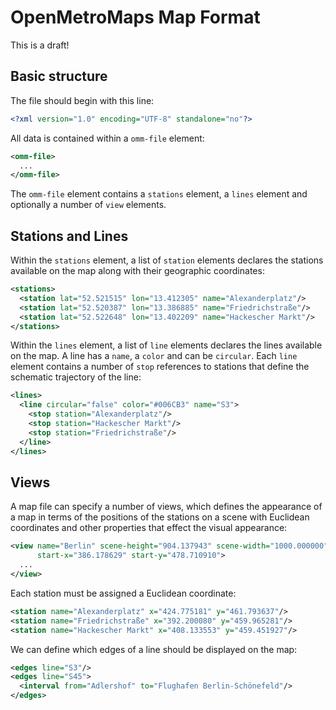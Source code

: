 # OpenMetroMaps Map Format

This is a draft!

## Basic structure

The file should begin with this line:

```xml
<?xml version="1.0" encoding="UTF-8" standalone="no"?>
```

All data is contained within a `omm-file` element:

```xml
<omm-file>
  ...
</omm-file>
```

The `omm-file` element contains a `stations` element, a `lines` element and
optionally a number of `view` elements.

## Stations and Lines

Within the `stations` element, a list of `station` elements declares the stations
available on the map along with their geographic coordinates:

```xml
<stations>
  <station lat="52.521515" lon="13.412305" name="Alexanderplatz"/>
  <station lat="52.520387" lon="13.386885" name="Friedrichstraße"/>
  <station lat="52.522648" lon="13.402209" name="Hackescher Markt"/>
</stations>
```

Within the `lines` element, a list of `line` elements declares the lines
available on the map. A line has a `name`, a `color` and can be `circular`.
Each `line` element contains a number of `stop` references to stations that
define the schematic trajectory of the line:

```xml
<lines>
  <line circular="false" color="#006CB3" name="S3">
    <stop station="Alexanderplatz"/>
    <stop station="Hackescher Markt"/>
    <stop station="Friedrichstraße"/>
  </line>
</lines>
```

## Views

A map file can specify a number of views, which defines the appearance of
a map in terms of the positions of the stations on a scene with Euclidean
coordinates and other properties that effect the visual appearance:

```xml
<view name="Berlin" scene-height="904.137943" scene-width="1000.000000"
      start-x="386.178629" start-y="478.710910">
  ...
</view>
```

Each station must be assigned a Euclidean coordinate:

```xml
<station name="Alexanderplatz" x="424.775181" y="461.793637"/>
<station name="Friedrichstraße" x="392.200080" y="459.965281"/>
<station name="Hackescher Markt" x="408.133553" y="459.451927"/>
```

We can define which edges of a line should be displayed on the map:

```xml
<edges line="S3"/>
<edges line="S45">
  <interval from="Adlershof" to="Flughafen Berlin-Schönefeld"/>
</edges>
```

